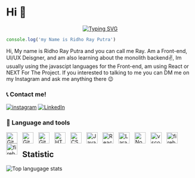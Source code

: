 # Hi 👋

<p align="center"><a href="https://git.io/typing-svg"><img src="https://readme-typing-svg.herokuapp.com?font=Fira+Code&pause=1000&color=F71CF2&center=true&vCenter=true&width=435&lines=Front-end+%26+UI%2FUX+Designer;Welcome+to+my+github+profile" alt="Typing SVG" /></a>
</p>

```javascript
console.log('my Name is Ridho Ray Putra')
```

<p>
Hi, My name is Ridho Ray Putra and you can call me Ray. Am a Front-end, UI/UX Deisgner, and am also learning about the monolith backend✌, Im usually using the javascipt languages for the Front-end, am using React or NEXT For The Project. If you interested to talking to me you can DM me on my Instagram and ask me anything there 😉
</p>


  

### 📞 Contact me!

[![instagram](https://img.shields.io/badge/Instagram-purple?style=flat-square&logo=instagram&logoColor=white)](https://www.instagram.com/ridhoray__/)
[![LinkedIn](https://img.shields.io/badge/linkedin-blue?style=flat-square&logo=linkedin&logoColor=white)](https://www.linkedin.com/in/ridho-ray-25aa13236/)

  

### 🧰 Language and tools

<img  align="left"  alt="Git"  width="30px"  style="padding-right:10px;"  src="https://cdn.jsdelivr.net/gh/devicons/devicon/icons/git/git-original.svg" />

<img  align="left"  alt="GitHub"  width="30px"  style="padding-right:10px;"  src="https://cdn.jsdelivr.net/gh/devicons/devicon/icons/github/github-original.svg" />


<img  align="left"  alt="GitHub"  width="30px"  style="padding-right:10px;"  src="https://cdn.jsdelivr.net/gh/devicons/devicon/icons/figma/figma-original.svg" />





<img  align="left"  alt="HTML"  width="30px"  style="padding-right:10px;"  src="https://cdn.jsdelivr.net/gh/devicons/devicon/icons/html5/html5-plain.svg" />

<img  align="left"  alt="CSS"  width="30px"  style="padding-right:10px;"  src="https://cdn.jsdelivr.net/gh/devicons/devicon/icons/css3/css3-plain.svg" />

<img  align="left"  alt="JavaScript"  width="30px"  style="padding-right:10px;"  src="https://cdn.jsdelivr.net/gh/devicons/devicon/icons/javascript/javascript-plain.svg" />



<img  align="left"  alt="React"  width="30px"  style="padding-right:10px;"  src="https://cdn.jsdelivr.net/gh/devicons/devicon/icons/react/react-original.svg" />

<img  align="left"  alt="Laravel"  width="30px"  style="padding-right:10px;"  src="https://cdn.jsdelivr.net/gh/devicons/devicon/icons/laravel/laravel-plain.svg" />

<img  align="left"  alt="NodeJS"  width="30px"  style="padding-right:10px;"  src="https://cdn.jsdelivr.net/gh/devicons/devicon/icons/nodejs/nodejs-original.svg" />


<img  width="30px"  align="left"  alt="vscode"  style="padding-right:10px"  src="https://cdn.jsdelivr.net/gh/devicons/devicon/icons/vscode/vscode-original.svg" />
<img  width="30px"  alt="firebase"  style="padding-right:10px"  align="left"  src="https://cdn.jsdelivr.net/gh/devicons/devicon/icons/firebase/firebase-plain.svg" />
<img  width="30px"  alt="firebase"  style="padding-right:10px"  align="left"  src="https://cdn.jsdelivr.net/gh/devicons/devicon/icons/nextjs/nextjs-original.svg" />
<br />


## Statistic

 
![Top langugage stats](https://github-readme-stats.vercel.app/api/top-langs/?username=ridhorayputraa&count_private=true&layout=compact&theme=shades-of-purple&&hide=shell,css)